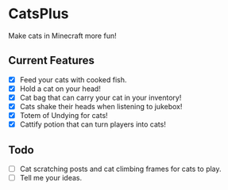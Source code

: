 # CatsPlus
Make cats in Minecraft more fun!

## Current Features

- [x] Feed your cats with cooked fish.
- [x] Hold a cat on your head!
- [x] Cat bag that can carry your cat in your inventory!
- [x] Cats shake their heads when listening to jukebox!
- [x] Totem of Undying for cats!
- [x] Cattify potion that can turn players into cats!

## Todo

- [ ] Cat scratching posts and cat climbing frames for cats to play.
- [ ] Tell me your ideas.